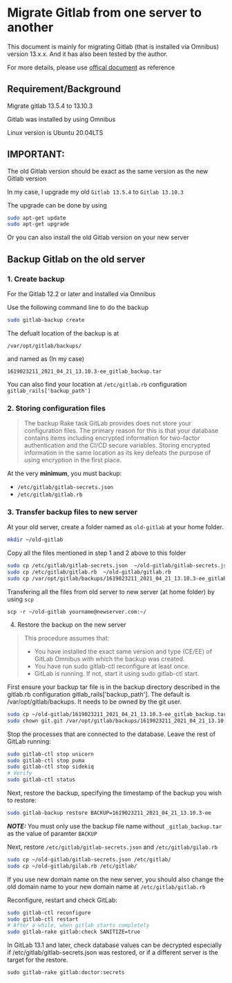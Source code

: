 # Migrate Gitlab from one server to another

This document is mainly for migrating Gitlab (that is installed via Omnibus) version 13.x.x. And it has also been tested by the author.

For more details, please use [offical document](https://docs.gitlab.com/13.10/ee/raketasks/backup_restore.html) as reference 

## Requirement/Background

Migrate gitlab 13.5.4 to 13.10.3

Gitlab was installed by using Omnibus

Linux version is Ubuntu 20.04LTS

## IMPORTANT:
The old Gitlab version should be exact as the same version as the new Gitlab version

In my case, I upgrade my old `Gitlab 13.5.4` to `Gitlab 13.10.3`

The upgrade can be done by using

```bash
sudo apt-get update
sudo apt-get upgrade
```

Or you can also install the old Gitlab version on your new server

## Backup Gitlab on the old server

### 1. Create backup
For the Gitlab 12.2 or later and installed via Omnibus

Use the following command line to do the backup

```bash
sudo gitlab-backup create
```

The defualt location of the backup is at
```
/var/opt/gitlab/backups/
```
and named as (In my case)
```
1619023211_2021_04_21_13.10.3-ee_gitlab_backup.tar
```

You can also find your location at `/etc/gitlab.rb` configuration `gitlab_rails['backup_path']`

### 2. Storing configuration files

>The backup Rake task GitLab provides does not store your configuration files. The primary reason for this is that your database contains items including encrypted information for two-factor authentication and the CI/CD secure variables. Storing encrypted information in the same location as its key defeats the purpose of using encryption in the first place.

At the very **minimum**, you must backup:

- `/etc/gitlab/gitlab-secrets.json`
- `/etc/gitlab/gitlab.rb`

### 3. Transfer backup files to new server

At your old server, create a folder named as `old-gitlab` at your home folder.

```bash
mkdir ~/old-gitlab
```

Copy all the files mentioned in step 1 and 2 above to this folder

```bash
sudo cp /etc/gitlab/gitlab-secrets.json  ~/old-gitlab/gitlab-secrets.json
sudo cp /etc/gitlab/gitlab.rb  ~/old-gitlab/gitlab.rb
sudo cp /var/opt/gitlab/backups/1619023211_2021_04_21_13.10.3-ee_gitlab_backup.tar  ~/old-gitlab/1619023211_2021_04_21_13.10.3-ee_gitlab_backup.tar
```

Transfering all the files from old server to new server (at home folder) by using `scp`

```
scp -r ~/old-gitlab yourname@newserver.com:~/
```

4. Restore the backup on the new server

> This procedure assumes that:
> -  You have installed the exact same version and type (CE/EE) of GitLab Omnibus with which the backup was created.
> - You have run sudo gitlab-ctl reconfigure at least once.
> - GitLab is running. If not, start it using sudo gitlab-ctl start.

First ensure your backup tar file is in the backup directory described in the gitlab.rb configuration gitlab_rails['backup_path']. The default is /var/opt/gitlab/backups. It needs to be owned by the git user.

```bash
sudo cp ~/old-gitlab/1619023211_2021_04_21_13.10.3-ee_gitlab_backup.tar /var/opt/gitlab/backups/
sudo chown git.git /var/opt/gitlab/backups/1619023211_2021_04_21_13.10.3-ee_gitlab_backup.tar
```

Stop the processes that are connected to the database. Leave the rest of GitLab running:

```bash
sudo gitlab-ctl stop unicorn
sudo gitlab-ctl stop puma
sudo gitlab-ctl stop sidekiq
# Verify
sudo gitlab-ctl status
```
Next, restore the backup, specifying the timestamp of the backup you wish to restore:

```bash
sudo gitlab-backup restore BACKUP=1619023211_2021_04_21_13.10.3-ee
```

***NOTE:*** You must only use the backup file name without `_gitlab_backup.tar` as the value of paramter `BACKUP`

Next, restore `/etc/gitlab/gitlab-secrets.json` and `/etc/gitlab/gilab.rb`

```bash
sudo cp ~/old-gitlab/gitlab-secrets.json /etc/gitlab/
sudo cp ~/old-gitlab/gilab.rb /etc/gitlab/
```

If you use new domain name on the new server, you should also change the old domain name to your new domain name at `/etc/gitlab/gitlab.rb`

Reconfigure, restart and check GitLab:
```bash
sudo gitlab-ctl reconfigure
sudo gitlab-ctl restart
# After a while, when gitlab starts completely
sudo gitlab-rake gitlab:check SANITIZE=true
```

In GitLab 13.1 and later, check database values can be decrypted especially if /etc/gitlab/gitlab-secrets.json was restored, or if a different server is the target for the restore.

```
sudo gitlab-rake gitlab:doctor:secrets
```
